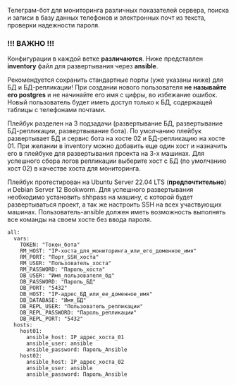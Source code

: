 
Телеграм-бот для мониторинга различных показателей сервера, поиска и записи в базу данных телефонов и электронных почт из текста, проверки надежности пароля.


###  !!! ВАЖНО !!!
Конфигурации в каждой ветке **различаются**. Ниже представлен **inventory** файл для развертывания через **ansible**.

Рекомендуется сохранить стандартные порты (уже указаны ниже) для БД и БД-репликации!
При создании нового пользователя **не называйте его postgres** и не начинайте его имя с цифры, во избежание ошибок. Новый пользователь будет иметь доступ только к БД, содержащей таблицы с телефонами почтами.

Плейбук разделен на 3 подзадачи (развертывание БД, развертывание БД-репликации, развертвывание бота). По умолчанию плейбук развертывает БД и сервис бота на хосте 02 и БД-репликацию на хосте 01. При желании в inventory можно добавить еще один хост и назначить его в плейбуке для развертывания проекта на 3-х машинах. Для успешного сбора логов репликации выберите хост с БД (по умолчанию хост 02) в качестве хоста для мониторинга.

Плейбук протестирован на Ubuntu Server 22.04 LTS (**предпочтительно**) и Debian Server 12 Bookworm. Для успешного развертывания необходимо установить shhpass на машину, с которой будет развертываться проект, а так же настроить SSH на всех участвующих машинах. Пользователь-ansible должен иметь возможность выполнять все команды на своем хосте без ввода пароля.
 
```
all:
  vars:
    TOKEN: "Токен_бота"
    RM_HOST: "IP-хоста_для_мониторинга_или_его_доменное_имя"
    RM_PORT: "Порт_SSH_хоста"
    RM_USER: "Пользователь_хоста"
    RM_PASSWORD: "Пароль_хоста"
    DB_USER: "Имя_пользователя_бд"
    DB_PASSWORD: "Пароль_БД"
    DB_PORT: "5432"
    DB_HOST: "IP-адрес_БД_или_ее_доменное_имя"
    DB_DATABASE: "Имя_БД"
    DB_REPL_USER: "Пользователь_репликации"
    DB_REPL_PASSWORD: "Пароль_репликации"
    DB_REPL_PORT: "5432"
  hosts:
    host01:
      ansible_host: IP_адрес_хоста_01
      ansible_user: ansible
      ansible_password: Пароль_Ansible
    host02:
      ansible_host: IP_адрес_хоста_02
      ansible_user: ansible
      ansible_password: Пароль_Ansible
```
